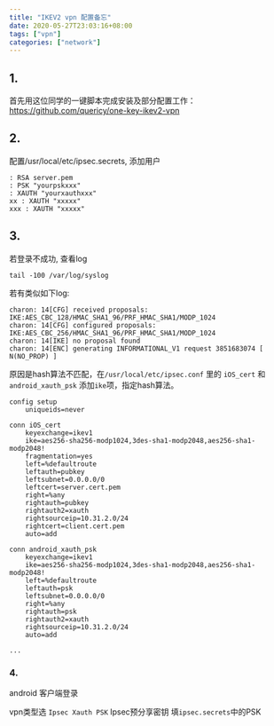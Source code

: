 ```yaml
---
title: "IKEV2 vpn 配置备忘"
date: 2020-05-27T23:03:16+08:00
tags: ["vpn"]
categories: ["network"]
---
```


## 1.

首先用这位同学的一键脚本完成安装及部分配置工作：https://github.com/quericy/one-key-ikev2-vpn

## 2.

配置/usr/local/etc/ipsec.secrets, 添加用户

```
: RSA server.pem
: PSK "yourpskxxx"
: XAUTH "yourxauthxxx"
xx : XAUTH "xxxxx"
xxx : XAUTH "xxxxx"
```

## 3.
若登录不成功, 查看log

```
tail -100 /var/log/syslog
```

若有类似如下log:

```
charon: 14[CFG] received proposals: IKE:AES_CBC_128/HMAC_SHA1_96/PRF_HMAC_SHA1/MODP_1024
charon: 14[CFG] configured proposals: IKE:AES_CBC_256/HMAC_SHA1_96/PRF_HMAC_SHA1/MODP_1024
charon: 14[IKE] no proposal found
charon: 14[ENC] generating INFORMATIONAL_V1 request 3851683074 [ N(NO_PROP) ]

```

原因是hash算法不匹配，在`/usr/local/etc/ipsec.conf` 里的 `iOS_cert` 和 `android_xauth_psk` 添加`ike`项，指定hash算法。

```
config setup
    uniqueids=never 

conn iOS_cert
    keyexchange=ikev1
    ike=aes256-sha256-modp1024,3des-sha1-modp2048,aes256-sha1-modp2048!
    fragmentation=yes
    left=%defaultroute
    leftauth=pubkey
    leftsubnet=0.0.0.0/0
    leftcert=server.cert.pem
    right=%any
    rightauth=pubkey
    rightauth2=xauth
    rightsourceip=10.31.2.0/24
    rightcert=client.cert.pem
    auto=add

conn android_xauth_psk
    keyexchange=ikev1
    ike=aes256-sha256-modp1024,3des-sha1-modp2048,aes256-sha1-modp2048!
    left=%defaultroute
    leftauth=psk
    leftsubnet=0.0.0.0/0
    right=%any
    rightauth=psk
    rightauth2=xauth
    rightsourceip=10.31.2.0/24
    auto=add

...

```

### 4.

android 客户端登录 

vpn类型选 `Ipsec Xauth PSK` 
Ipsec预分享密钥 填`ipsec.secrets`中的PSK 
